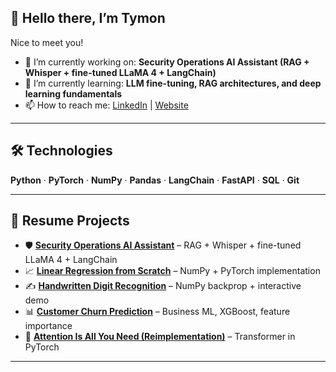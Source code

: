 ## 👋 Hello there, I’m Tymon

Nice to meet you!  
- 🔭 I’m currently working on: **Security Operations AI Assistant (RAG + Whisper + fine-tuned LLaMA 4 + LangChain)**  
- 🌱 I’m currently learning: **LLM fine-tuning, RAG architectures, and deep learning fundamentals**  
- 📫 How to reach me: [LinkedIn](https://linkedin.com/in/TymonMasiarek) | [Website](https://tymonmasiarek.dev)  

---

## 🛠️ Technologies  
**Python** · **PyTorch** · **NumPy** · **Pandas** · **LangChain** · **FastAPI** · **SQL** · **Git**  

---

## 📂 Resume Projects  

- 🛡️ **[Security Operations AI Assistant](https://github.com/TymonMasiarek/SOCaiassistant)** – RAG + Whisper + fine-tuned LLaMA 4 + LangChain
- 📈 **[Linear Regression from Scratch](https://github.com/TymonMasiarek/linearregression)** – NumPy + PyTorch implementation  
- ✍️ **[Handwritten Digit Recognition](https://github.com/TymonMasiarek/MNIST)** – NumPy backprop + interactive demo  
- 📊 **[Customer Churn Prediction](https://github.com/TymonMasiarek/CustomerChurnPrediction)** – Business ML, XGBoost, feature importance  
- 📑 **[Attention Is All You Need (Reimplementation)](https://github.com/TymonMasiarek/attentionisallyouneed)** – Transformer in PyTorch  

---
